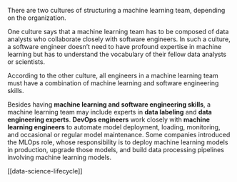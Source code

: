 There are two cultures of structuring a machine learning team, depending on the organization.

One culture says that a machine learning team has to be composed of data analysts who
collaborate closely with software engineers. In such a culture, a software engineer doesn’t need to have profound expertise in machine learning but has to understand the vocabulary of their fellow data analysts or scientists. 

According to the other culture, all engineers in a machine learning team must have a combination of machine learning and software engineering skills.

Besides having __machine learning and software engineering skills__, a machine learning team may include experts in __data labeling__ and __data engineering experts__. __DevOps engineers__ work closely with __machine learning engineers__ to automate model deployment, loading, monitoring, and occasional or regular model maintenance. Some companies introduced the MLOps role, whose responsibility
is to deploy machine learning models in production, upgrade those models, and build data processing pipelines involving machine learning models.

[[data-science-lifecycle]]
